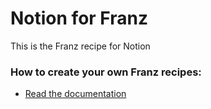 # Notion for Franz
This is the Franz recipe for Notion

### How to create your own Franz recipes:
* [Read the documentation](https://github.com/meetfranz/plugins)
